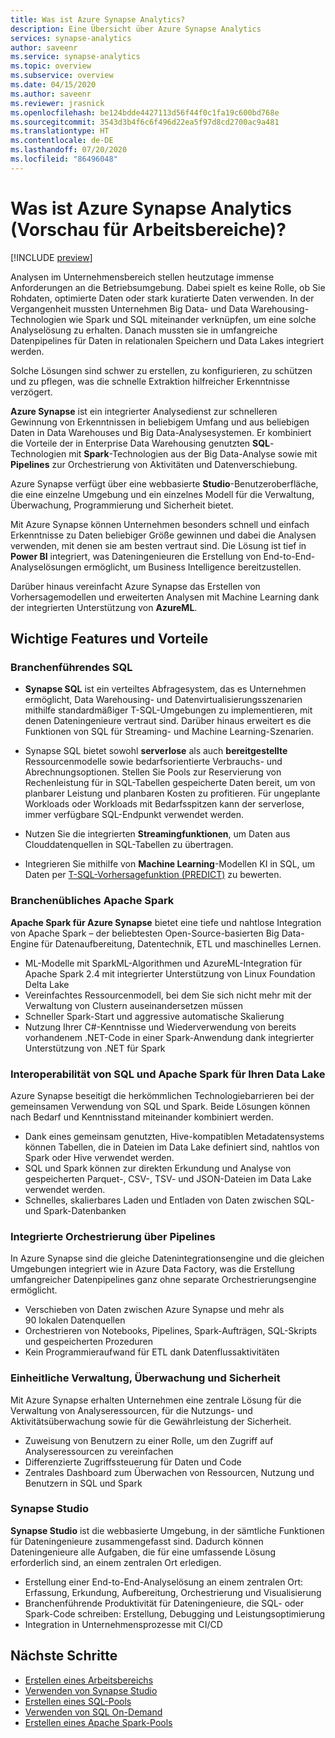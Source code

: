 ```yaml
---
title: Was ist Azure Synapse Analytics?
description: Eine Übersicht über Azure Synapse Analytics
services: synapse-analytics
author: saveenr
ms.service: synapse-analytics
ms.topic: overview
ms.subservice: overview
ms.date: 04/15/2020
ms.author: saveenr
ms.reviewer: jrasnick
ms.openlocfilehash: be124bdde4427113d56f44f0c1fa19c600bd768e
ms.sourcegitcommit: 3543d3b4f6c6f496d22ea5f97d8cd2700ac9a481
ms.translationtype: HT
ms.contentlocale: de-DE
ms.lasthandoff: 07/20/2020
ms.locfileid: "86496048"
---
```

# <a name="what-is-azure-synapse-analytics-workspaces-preview"></a>Was ist Azure Synapse Analytics (Vorschau für Arbeitsbereiche)?

[!INCLUDE [preview](includes/note-preview.md)]

Analysen im Unternehmensbereich stellen heutzutage immense Anforderungen an die Betriebsumgebung. Dabei spielt es keine Rolle, ob Sie Rohdaten, optimierte Daten oder stark kuratierte Daten verwenden. In der Vergangenheit mussten Unternehmen Big Data- und Data Warehousing-Technologien wie Spark und SQL miteinander verknüpfen, um eine solche Analyselösung zu erhalten. Danach mussten sie in umfangreiche Datenpipelines für Daten in relationalen Speichern und Data Lakes integriert werden.  

Solche Lösungen sind schwer zu erstellen, zu konfigurieren, zu schützen und zu pflegen, was die schnelle Extraktion hilfreicher Erkenntnisse verzögert.

**Azure Synapse** ist ein integrierter Analysedienst zur schnelleren Gewinnung von Erkenntnissen in beliebigem Umfang und aus beliebigen Daten in Data Warehouses und Big Data-Analysesystemen. Er kombiniert die Vorteile der in Enterprise Data Warehousing genutzten **SQL**-Technologien mit **Spark**-Technologien aus der Big Data-Analyse sowie mit **Pipelines** zur Orchestrierung von Aktivitäten und Datenverschiebung.

Azure Synapse verfügt über eine webbasierte **Studio**-Benutzeroberfläche, die eine einzelne Umgebung und ein einzelnes Modell für die Verwaltung, Überwachung, Programmierung und Sicherheit bietet.

Mit Azure Synapse können Unternehmen besonders schnell und einfach Erkenntnisse zu Daten beliebiger Größe gewinnen und dabei die Analysen verwenden, mit denen sie am besten vertraut sind. Die Lösung ist tief in **Power BI** integriert, was Dateningenieuren die Erstellung von End-to-End-Analyselösungen ermöglicht, um Business Intelligence bereitzustellen.

Darüber hinaus vereinfacht Azure Synapse das Erstellen von Vorhersagemodellen und erweiterten Analysen mit Machine Learning dank der integrierten Unterstützung von **AzureML**.

## <a name="key-features--benefits"></a>Wichtige Features und Vorteile

### <a name="industry-leading-sql"></a>Branchenführendes SQL

* **Synapse SQL** ist ein verteiltes Abfragesystem, das es Unternehmen ermöglicht, Data Warehousing- und Datenvirtualisierungsszenarien mithilfe standardmäßiger T-SQL-Umgebungen zu implementieren, mit denen Dateningenieure vertraut sind. Darüber hinaus erweitert es die Funktionen von SQL für Streaming- und Machine Learning-Szenarien.

* Synapse SQL bietet sowohl **serverlose** als auch **bereitgestellte** Ressourcenmodelle sowie bedarfsorientierte Verbrauchs- und Abrechnungsoptionen. Stellen Sie Pools zur Reservierung von Rechenleistung für in SQL-Tabellen gespeicherte Daten bereit, um von planbarer Leistung und planbaren Kosten zu profitieren. Für ungeplante Workloads oder Workloads mit Bedarfsspitzen kann der serverlose, immer verfügbare SQL-Endpunkt verwendet werden.
* Nutzen Sie die integrierten **Streamingfunktionen**, um Daten aus Clouddatenquellen in SQL-Tabellen zu übertragen.
* Integrieren Sie mithilfe von **Machine Learning**-Modellen KI in SQL, um Daten per [T-SQL-Vorhersagefunktion (PREDICT)](https://docs.microsoft.com/sql/t-sql/queries/predict-transact-sql?view=azure-sqldw-latest) zu bewerten.

### <a name="industry-standard-apache-spark"></a>Branchenübliches Apache Spark

**Apache Spark für Azure Synapse** bietet eine tiefe und nahtlose Integration von Apache Spark – der beliebtesten Open-Source-basierten Big Data-Engine für Datenaufbereitung, Datentechnik, ETL und maschinelles Lernen.

* ML-Modelle mit SparkML-Algorithmen und AzureML-Integration für Apache Spark 2.4 mit integrierter Unterstützung von Linux Foundation Delta Lake
* Vereinfachtes Ressourcenmodell, bei dem Sie sich nicht mehr mit der Verwaltung von Clustern auseinandersetzen müssen
* Schneller Spark-Start und aggressive automatische Skalierung
* Nutzung Ihrer C#-Kenntnisse und Wiederverwendung von bereits vorhandenem .NET-Code in einer Spark-Anwendung dank integrierter Unterstützung von .NET für Spark

### <a name="interop-of-sql-and-apache-spark-on-your-data-lake"></a>Interoperabilität von SQL und Apache Spark für Ihren Data Lake

Azure Synapse beseitigt die herkömmlichen Technologiebarrieren bei der gemeinsamen Verwendung von SQL und Spark. Beide Lösungen können nach Bedarf und Kenntnisstand miteinander kombiniert werden.

* Dank eines gemeinsam genutzten, Hive-kompatiblen Metadatensystems können Tabellen, die in Dateien im Data Lake definiert sind, nahtlos von Spark oder Hive verwendet werden.
* SQL und Spark können zur direkten Erkundung und Analyse von gespeicherten Parquet-, CSV-, TSV- und JSON-Dateien im Data Lake verwendet werden.
* Schnelles, skalierbares Laden und Entladen von Daten zwischen SQL- und Spark-Datenbanken

### <a name="built-in-orchestration-via-pipelines"></a>Integrierte Orchestrierung über Pipelines

In Azure Synapse sind die gleiche Datenintegrationsengine und die gleichen Umgebungen integriert wie in Azure Data Factory, was die Erstellung umfangreicher Datenpipelines ganz ohne separate Orchestrierungsengine ermöglicht.

* Verschieben von Daten zwischen Azure Synapse und mehr als 90 lokalen Datenquellen
* Orchestrieren von Notebooks, Pipelines, Spark-Aufträgen, SQL-Skripts und gespeicherten Prozeduren
* Kein Programmieraufwand für ETL dank Datenflussaktivitäten

### <a name="unified-management-monitoring-and-security"></a>Einheitliche Verwaltung, Überwachung und Sicherheit

Mit Azure Synapse erhalten Unternehmen eine zentrale Lösung für die Verwaltung von Analyseressourcen, für die Nutzungs- und Aktivitätsüberwachung sowie für die Gewährleistung der Sicherheit.

* Zuweisung von Benutzern zu einer Rolle, um den Zugriff auf Analyseressourcen zu vereinfachen
* Differenzierte Zugriffssteuerung für Daten und Code
* Zentrales Dashboard zum Überwachen von Ressourcen, Nutzung und Benutzern in SQL und Spark

### <a name="synapse-studio"></a>Synapse Studio

**Synapse Studio** ist die webbasierte Umgebung, in der sämtliche Funktionen für Dateningenieure zusammengefasst sind. Dadurch können Dateningenieure alle Aufgaben, die für eine umfassende Lösung erforderlich sind, an einem zentralen Ort erledigen.

* Erstellung einer End-to-End-Analyselösung an einem zentralen Ort: Erfassung, Erkundung, Aufbereitung, Orchestrierung und Visualisierung
* Branchenführende Produktivität für Dateningenieure, die SQL- oder Spark-Code schreiben: Erstellung, Debugging und Leistungsoptimierung
* Integration in Unternehmensprozesse mit CI/CD

## <a name="next-steps"></a>Nächste Schritte

* [Erstellen eines Arbeitsbereichs](quickstart-create-workspace.md)
* [Verwenden von Synapse Studio](quickstart-synapse-studio.md)
* [Erstellen eines SQL-Pools](quickstart-create-sql-pool-portal.md)
* [Verwenden von SQL On-Demand](quickstart-sql-on-demand.md)
* [Erstellen eines Apache Spark-Pools](quickstart-create-apache-spark-pool-portal.md)
